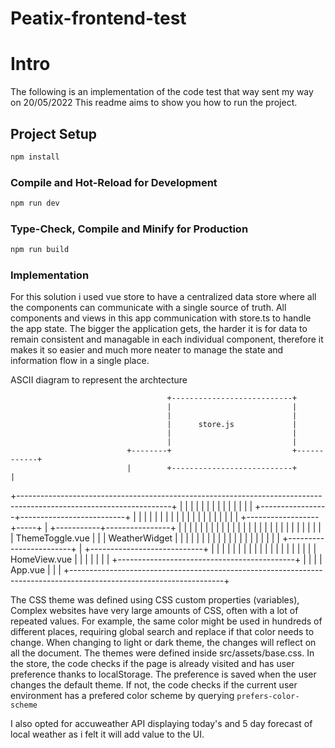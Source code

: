 # Peatix-frontend-test
# Intro
The following is an implementation of the code test that way sent my way on 20/05/2022
This readme aims to show you how to run the project.

## Project Setup

```sh
npm install
```

### Compile and Hot-Reload for Development

```sh
npm run dev
```

### Type-Check, Compile and Minify for Production

```sh
npm run build
```

### Implementation

For this solution i used vue store to have a centralized data store where all the components can communicate with a single source of truth.
All components and views in this app communication with store.ts to handle the app state. 
The bigger the application gets, the harder it is for data to remain consistent and managable in each individual component, therefore it makes it so easier and much more neater to manage the state and information flow in a single place.

ASCII diagram to represent the archtecture


                                       +---------------------------+
                                       |                           |
                                       |                           |
                                       |      store.js             |
                                       |                           |
                                       |                           |
                              +--------+                           +------------+
                              |        +---------------------------+            |
+--------------------------------------------------------------------------------------------------------------------+
|                             |                                                 |                                    |
|                             |                                                 |                                    |
|                             |                                                 |                                    |
|                             |                               +-----------------+--------------------------+         |
|                             |                               |                 |                          |         |
|                             |                               |                 |                          |         |
|                             |                               |                 |                          |         |
|          +------------------+-----+                         |     +-----------+----------------+         |         |
|          |                        |                         |     |                            |         |         |
|          |                        |                         |     |                            |         |         |
|          |                        |                         |     |                            |         |         |
|          |      ThemeToggle.vue   |                         |     |       WeatherWidget        |         |         |
|          |                        |                         |     |                            |         |         |
|          |                        |                         |     |                            |         |         |
|          +------------------------+                         |     +----------------------------+         |         |
|                                                             |                                            |         |
|                                                             |                                            |         |
|                                                             |                                            |         |
|                                                             |                                            |         |
|                                                             |             HomeView.vue                   |         |
|                                                             |                                            |         |
|                                                             +--------------------------------------------+         |
|                                                                                                                    |
|                                           App.vue                                                                  |
|                                                                                                                    |
+--------------------------------------------------------------------------------------------------------------------+



The CSS theme was defined using CSS custom properties (variables), Complex websites have very large amounts of CSS, often with a lot of repeated values. For example, the same color might be used in hundreds of different places, requiring global search and replace if that color needs to change. When changing to light or dark theme, the changes will reflect on all the document. The themes were defined inside src/assets/base.css. 
In the store, the code checks if the page is already visited and has user preference thanks to localStorage.
The preference is saved when the user changes the default theme. If not, the code checks if the current user environment has a prefered color scheme by querying `prefers-color-scheme`



I also opted for accuweather API displaying today's and 5 day forecast of local weather as i felt it will add value to the UI.
